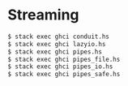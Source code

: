 Streaming
=========

```bash
$ stack exec ghci conduit.hs
$ stack exec ghci lazyio.hs
$ stack exec ghci pipes.hs
$ stack exec ghci pipes_file.hs
$ stack exec ghci pipes_io.hs
$ stack exec ghci pipes_safe.hs
 ```
